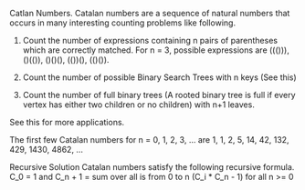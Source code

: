 Catlan Numbers. Catalan numbers are a sequence of natural numbers that occurs in many interesting counting problems like following.

1) Count the number of expressions containing n pairs of parentheses which are correctly matched. For n = 3, possible expressions are ((())), ()(()), ()()(), (())(), (()()).

2) Count the number of possible Binary Search Trees with n keys (See this)

3) Count the number of full binary trees (A rooted binary tree is full if every vertex has either two children or no children) with n+1 leaves.

See this for more applications.

The first few Catalan numbers for n = 0, 1, 2, 3, … are 1, 1, 2, 5, 14, 42, 132, 429, 1430, 4862, …

Recursive Solution
Catalan numbers satisfy the following recursive formula.
  C_0 = 1 and C_n + 1 = sum over all is from 0 to n (C_i * C_n - 1) for all n >= 0


